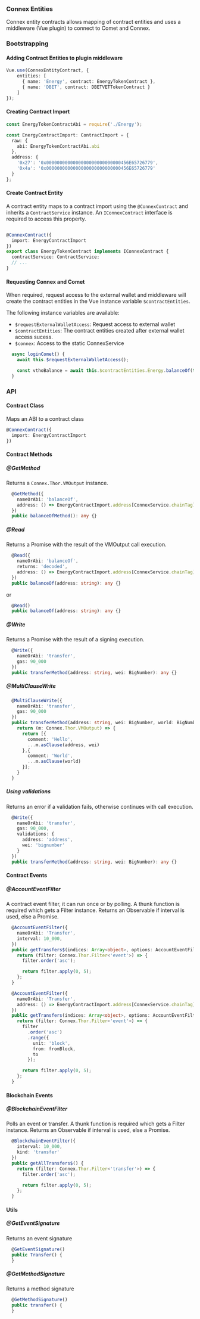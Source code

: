 ### Connex Entities


Connex entity contracts allows mapping of contract entities and uses a middleware (Vue plugin) to connect
to Comet and Connex.


### Bootstrapping

#### Adding Contract Entities to plugin middleware
```typescript
Vue.use(ConnexEntityContract, {
    entities: [
      { name: 'Energy', contract: EnergyTokenContract }, 
      { name: 'DBET', contract: DBETVETTokenContract }
    ]
});
```

#### Creating Contract Import
```typescript
const EnergyTokenContractAbi = require('./Energy');

const EnergyContractImport: ContractImport = {
  raw: {
    abi: EnergyTokenContractAbi.abi
  },
  address: {
    '0x27': '0x0000000000000000000000000000456E65726779',
    '0x4a': '0x0000000000000000000000000000456E65726779'
  }
};

```

#### Create Contract Entity
A contract entity maps to a contract import using the `@ConnexContract` and inherits a `ContractService` instance. An `IConnexContract` interface is required to access this property.

```typescript

@ConnexContract({
  import: EnergyContractImport
})
export class EnergyTokenContract implements IConnexContract {
  contractService: ContractService;
  // ...
}
```

#### Requesting Connex and Comet
When required, request access to the external wallet and middleware will create the contract entities in the Vue instance variable `$contractEntities`.

The following instance variables are available:

* `$requestExternalWalletAccess`: Request access to external wallet
* `$contractEntities`: The contract entities created after external wallet access sucess.
* `$connex`: Access to the static ConnexService

```typescript
  async loginComet() {
    await this.$requestExternalWalletAccess();

    const vthoBalance = await this.$contractEntities.Energy.balanceOf(this.$connex.defaultAccount);
  }
```

### API

#### Contract Class
Maps an ABI to a contract class

```typescript
@ConnexContract({
  import: EnergyContractImport
})
```

#### Contract Methods
##### @GetMethod

Returns a `Connex.Thor.VMOutput` instance.
```typescript
  @GetMethod({
    nameOrAbi: 'balanceOf',
    address: () => EnergyContractImport.address[ConnexService.chainTag]
  })
  public balanceOfMethod(): any {}
```

##### @Read

Returns a Promise with the result of the VMOutput call execution.
```typescript
  @Read({
    nameOrAbi: 'balanceOf',
    returns: 'decoded',
    address: () => EnergyContractImport.address[ConnexService.chainTag]
  })
  public balanceOf(address: string): any {}
```

or

```typescript
  @Read()
  public balanceOf(address: string): any {}
```

##### @Write

Returns a Promise with the result of a signing execution.
```typescript
  @Write({
    nameOrAbi: 'transfer',
    gas: 90_000
  })
  public transferMethod(address: string, wei: BigNumber): any {}
```

##### @MultiClauseWrite

```typescript
  @MultiClauseWrite({
    nameOrAbi: 'transfer',
    gas: 90_000
  })
  public transferMethod(address: string, wei: BigNumber, world: BigNumber): any {
    return (m: Connex.Thor.VMOutput) => {
      return [{
        comment: 'Hello',
        ...m.asClause(address, wei)
      },{
        comment: 'World',
        ...m.asClause(world)
      }];
    }
  }
```

##### Using validations

Returns an error if a validation fails, otherwise continues with call execution.
```typescript
  @Write({
    nameOrAbi: 'transfer',
    gas: 90_000,
    validations: {
      address: 'address',
      wei: 'bignumber'
    }
  })
  public transferMethod(address: string, wei: BigNumber): any {}
```


#### Contract Events
##### @AccountEventFilter

A contract event filter, it can run once or by polling. A thunk function  is required which gets a Filter instance. Returns an Observable if interval is used, else a Promise.

```typescript
  @AccountEventFilter({
    nameOrAbi: 'Transfer',
    interval: 10_000,
  })
  public getTransfers$(indices: Array<object>, options: AccountEventFilterOptions) {
    return (filter: Connex.Thor.Filter<'event'>) => {
      filter.order('asc');

      return filter.apply(0, 5);
    };
  }

  @AccountEventFilter({
    nameOrAbi: 'Transfer',
    address: () => EnergyContractImport.address[ConnexService.chainTag],
  })
  public getTransfers(indices: Array<object>, options: AccountEventFilterOptions) {
    return (filter: Connex.Thor.Filter<'event'>) => {
      filter
        .order('asc')
        .range({
          unit: 'block',
          from: fromBlock,
          to
        });

      return filter.apply(0, 5);
    };
  }

```

#### Blockchain Events
##### @BlockchainEventFilter
Polls an event or transfer. A thunk function  is required which gets a Filter instance. Returns an Observable if interval is used, else a Promise.
```typescript
  @BlockchainEventFilter({
    interval: 10_000,
    kind: 'transfer'
  })
  public getAllTransfers$() {
    return (filter: Connex.Thor.Filter<'transfer'>) => {
      filter.order('asc');

      return filter.apply(0, 5);
    };
  }
```


#### Utils
##### @GetEventSignature
Returns an event signature
```typescript
  @GetEventSignature()
  public Transfer() {
  }
```

##### @GetMethodSignature
Returns a method signature
```typescript
  @GetMethodSignature()
  public transfer() {
  }
```
